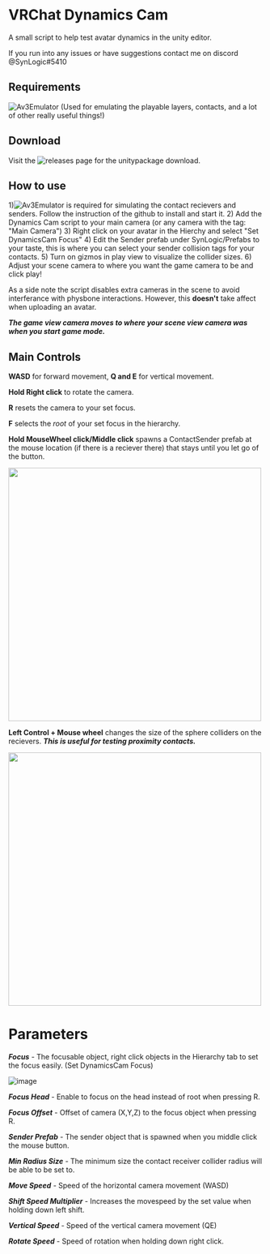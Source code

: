 # VRChat Dynamics Cam
A small script to help test avatar dynamics in the unity editor.

If you run into any issues or have suggestions contact me on discord @SynLogic#5410

## Requirements
![Av3Emulator](https://github.com/lyuma/Av3Emulator) (Used for emulating the playable layers, contacts, and a lot of other really useful things!)

## Download
Visit the ![releases](https://github.com/synlogic/VRChat-Dynamics-Cam/releases) page for the unitypackage download.

## How to use
1)![Av3Emulator](https://github.com/lyuma/Av3Emulator) is required for simulating the contact recievers and senders.  Follow the instruction of the github to install and start it.
2) Add the Dynamics Cam script to your main camera (or any camera with the tag: "Main Camera")
3) Right click on your avatar in the Hierchy and select "Set DynamicsCam Focus"
4) Edit the Sender prefab under SynLogic/Prefabs to your taste, this is where you can select your sender collision tags for your contacts.
5) Turn on gizmos in play view to visualize the collider sizes.
6) Adjust your scene camera to where you want the game camera to be and click play!

As a side note the script disables extra cameras in the scene to avoid interferance with physbone interactions. However, this **doesn't** take affect when uploading an avatar.

***The game view camera moves to where your scene view camera was when you start game mode.***

## Main Controls
**WASD** for forward movement, **Q and E** for vertical movement.

**Hold Right click** to rotate the camera.

**R** resets the camera to your set focus.

**F** selects the *root* of your set focus in the hierarchy.

**Hold MouseWheel click/Middle click** spawns a ContactSender prefab at the mouse location (if there is a reciever there) that stays until you let go of the button. 

<img src="https://user-images.githubusercontent.com/26206994/167501339-7fd9ce3c-397c-4d58-875c-bca276d50203.gif" width="500">


**Left Control + Mouse wheel** changes the size of the sphere colliders on the recievers.  ***This is useful for testing proximity contacts.***

<img src="https://user-images.githubusercontent.com/26206994/167501491-0842fa80-8fb8-4d90-a6e6-1961d6acd0fd.gif" width="500">


# Parameters

***Focus*** - 
The focusable object,  right click objects in the Hierarchy tab to set the focus easily. (Set DynamicsCam Focus)

![image](https://user-images.githubusercontent.com/26206994/167499483-f4a471f4-50bb-4821-883a-9b4a850d88c3.png)

***Focus Head*** - Enable to focus on the head instead of root when pressing R.

***Focus Offset*** - Offset of camera (X,Y,Z) to the focus object when pressing R.

***Sender Prefab*** - 
The sender object that is spawned when you middle click the mouse button.

***Min Radius Size*** - 
The minimum size the contact receiver collider radius will be able to be set to.

***Move Speed*** - Speed of the horizontal camera movement (WASD)

***Shift Speed Multiplier*** - Increases the movespeed by the set value when holding down left shift.

***Vertical Speed*** - Speed of the vertical camera movement (QE)

***Rotate Speed*** - Speed of rotation when holding down right click.
